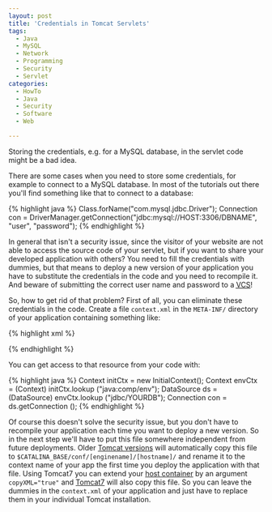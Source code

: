 ```yaml
---
layout: post
title: 'Credentials in Tomcat Servlets'
tags:
  - Java
  - MySQL
  - Network
  - Programming
  - Security
  - Servlet
categories:
  - HowTo
  - Java
  - Security
  - Software
  - Web

---
```


Storing the credentials, e.g. for a MySQL database, in the servlet code might be a bad idea.

There are some cases when you need to store some credentials, for example to connect to a MySQL database. In most of the tutorials out there you'll find something like that to connect to a database:



{% highlight java %}
Class.forName("com.mysql.jdbc.Driver");
Connection con = DriverManager.getConnection("jdbc:mysql://HOST:3306/DBNAME", "user", "password");
{% endhighlight %}



In general that isn't a security issue, since the visitor of your website are not able to access the source code of your servlet, but if you want to share your developed application with others? You need to fill the credentials with dummies, but that means to deploy a new version of your application you have to substitute the credentials in the code and you need to recompile it. And beware of submitting the correct user name and password to a <a href="http://en.wikipedia.org/wiki/Revision_control"><abbr title="version control systems">VCS<abbr></a>!

So, how to get rid of that problem? First of all, you can eliminate these credentials in the code. Create a file  `context.xml`  in the  `META-INF/`  directory of your application containing something like:



{% highlight xml %}
<?xml version="1.0" encoding="UTF-8"?>
<Context>
  <Resource name="jdbc/YOURDB"
            auth="Container"
            type="javax.sql.DataSource"
            username="YourDbUser"
            password="YourDbPass"
            driverClassName="com.mysql.jdbc.Driver"
            url="jdbc:mysql://HOST:3306/DBNAME"
            maxActive="8"
            maxIdle="4"/>
</Context>
{% endhighlight %}



You can get access to that resource from your code with:



{% highlight java %}
Context initCtx = new InitialContext();
Context envCtx = (Context) initCtx.lookup ("java:comp/env");
DataSource ds = (DataSource) envCtx.lookup ("jdbc/YOURDB");
Connection con = ds.getConnection ();
{% endhighlight %}



Of course this doesn't solve the security issue, but you don't have to recompile your application each time you want to deploy a new version. So in the next step we'll have to put this file somewhere independent from future deployments.
Older <a href="http://tomcat.apache.org/tomcat-6.0-doc/config/context.html#Introduction">Tomcat versions</a> will automatically copy this file to  `$CATALINA_BASE/conf/[enginename]/[hostname]/`  and rename it to the context name of your app the first time you deploy the application with that file. Using Tomcat7 you can extend your <a href="http://tomcat.apache.org/tomcat-7.0-doc/config/host.html#Standard_Implementation">host container</a> by an argument  `copyXML="true"`  and <a href="http://tomcat.apache.org/tomcat-7.0-doc/config/context.html#Defining_a_context">Tomcat7</a> will also copy this file.
So you can leave the dummies in the  `context.xml`  of your application and just have to replace them in your individual Tomcat installation.
